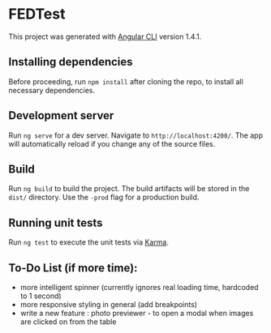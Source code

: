 # FEDTest

This project was generated with [Angular CLI](https://github.com/angular/angular-cli) version 1.4.1.

## Installing dependencies

Before proceeding, run `npm install` after cloning the repo, to install all necessary dependencies.

## Development server

Run `ng serve` for a dev server. Navigate to `http://localhost:4200/`. The app will automatically reload if you change any of the source files.

## Build

Run `ng build` to build the project. The build artifacts will be stored in the `dist/` directory. Use the `-prod` flag for a production build.

## Running unit tests

Run `ng test` to execute the unit tests via [Karma](https://karma-runner.github.io).

## To-Do List (if more time):

- more intelligent spinner (currently ignores real loading time, hardcoded to 1 second)
- more responsive styling in general (add breakpoints)
- write a new feature : photo previewer - to open a modal when images are clicked on from the table
